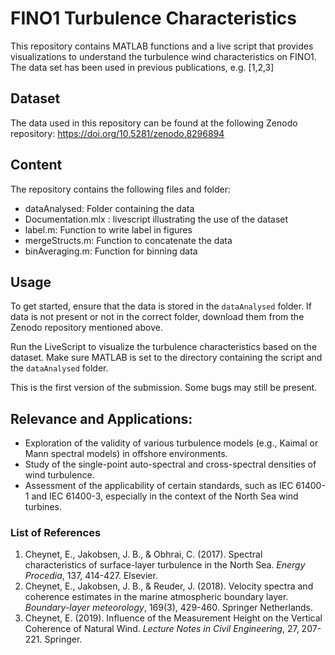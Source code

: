 <h1>FINO1 Turbulence Characteristics</h1>

<p>
This repository contains MATLAB functions and a live script that provides visualizations to understand the turbulence wind characteristics on FINO1. The data set has been used in previous publications, e.g. [1,2,3]
</p>



<h2>Dataset</h2>
<p>
The data used in this repository can be found at the following Zenodo repository: <a href="https://doi.org/10.5281/zenodo.8296894">https://doi.org/10.5281/zenodo.8296894</a>
</p>

<h2>Content </h2>
The repository contains the following files and folder:

<ul>
    <li>dataAnalysed: Folder containing the data                           </li>
    <li>Documentation.mlx : livescript illustrating the use of the dataset </li>
    <li>label.m: Function to write label in figures                        </li>
    <li>mergeStructs.m:  Function to concatenate the data                  </li>
    <li>binAveraging.m: Function for binning data                          </li>
</ul>

<h2>Usage</h2>
<p>
To get started, ensure that the data is stored in the <code>dataAnalysed</code> folder. If data is not present or not in the correct folder, download them from the Zenodo repository mentioned above.
</p>

<p>
Run the LiveScript to visualize the turbulence characteristics based on the dataset. Make sure MATLAB is set to the directory containing the script and the <code>dataAnalysed</code> folder.
</p>

<p>
This is the first version of the submission. Some bugs may still be present. 
</p>

<h2> Relevance and Applications:</h2>

 <ul>
    <li>Exploration of the validity of various turbulence models (e.g., Kaimal or Mann spectral models) in offshore environments.                                    </li>
    <li>Study of the single-point auto-spectral and cross-spectral densities of wind turbulence.                                                                     </li>
    <li>Assessment of the applicability of certain standards, such as IEC 61400-1 and IEC 61400-3, especially in the context of the North Sea wind turbines.         </li>
 </ul>
    
<h3>List of References</h3>
<ol>
    <li>Cheynet, E., Jakobsen, J. B., &amp; Obhrai, C. (2017). Spectral characteristics of surface-layer turbulence in the North Sea. <i>Energy Procedia</i>, 137, 414-427. Elsevier.</li>
    <li>Cheynet, E., Jakobsen, J. B., &amp; Reuder, J. (2018). Velocity spectra and coherence estimates in the marine atmospheric boundary layer. <i>Boundary-layer meteorology</i>, 169(3), 429-460. Springer Netherlands.</li>
    <li>Cheynet, E. (2019). Influence of the Measurement Height on the Vertical Coherence of Natural Wind. <i>Lecture Notes in Civil Engineering</i>, 27, 207-221. Springer.</li>
</ol>

</p>
